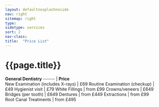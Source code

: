 ```yaml
---
layout: defaultnosplashnoside
nav: right
sitemap: right
type: 
sidetype: services
sort: 2
nav-class: 
title:  "Price List"
---
```

# {{page.title}}

**General Dentistry** ------ | **Price**	
New Examination (includes X-rays)	| £69
Routine Examination (checkup)	| £49
Hygienist visit	| £79
White Fillings	| from £99
Crowns/veneers	| £649
Bridges (per tooth)	| £649
Dentures	| from £449
Extractions	| from £99
Root Canal Treatments	| from £495

